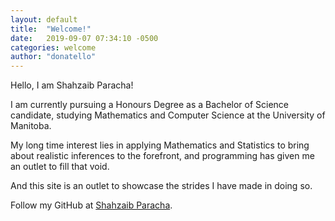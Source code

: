 ```yaml
---
layout: default
title:  "Welcome!"
date:   2019-09-07 07:34:10 -0500
categories: welcome
author: "donatello"
---
```

Hello, I am Shahzaib Paracha!

I am currently pursuing a Honours Degree as a Bachelor of Science candidate, studying Mathematics and Computer Science at the University of Manitoba.

My long time interest lies in applying Mathematics and Statistics to bring about realistic inferences to the forefront, and programming has given me an outlet to fill that void.

And this site is an outlet to showcase the strides I have made in doing so.

Follow my GitHub at [Shahzaib Paracha](https://github.com/ShahzaibP).
